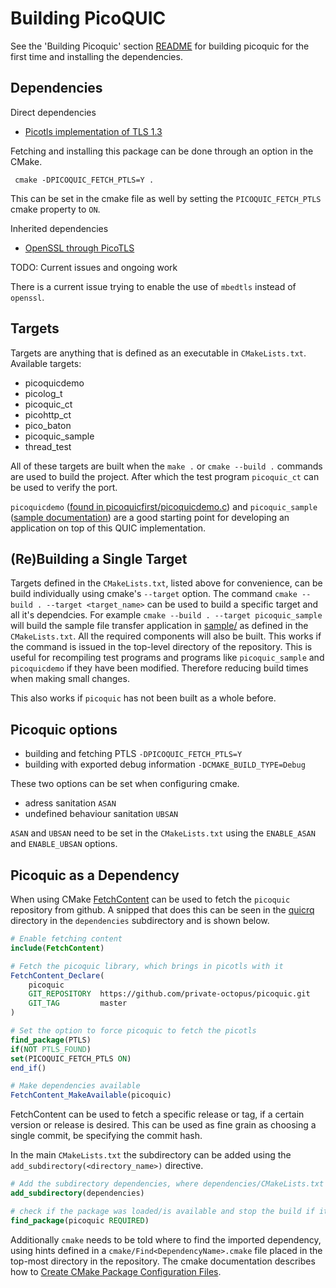 # Building PicoQUIC

See the 'Building Picoquic' section [README](../README.md) for building picoquic for the first time and installing the dependencies.

## Dependencies

Direct dependencies
- [Picotls implementation of TLS 1.3](https://github.com/h2o/picotls)

Fetching and installing this package can be done through an option in the CMake.

```shell
 cmake -DPICOQUIC_FETCH_PTLS=Y .
```

This can be set in the cmake file as well by setting the `PICOQUIC_FETCH_PTLS` cmake property to `ON`.

Inherited dependencies
- [OpenSSL through PicoTLS](https://github.com/openssl/openssl)

TODO: Current issues and ongoing work

There is a current issue trying to enable the use of `mbedtls` instead of `openssl`.

## Targets

Targets are anything that is defined as an executable in `CMakeLists.txt`.
Available targets:

- picoquicdemo
- picolog_t
- picoquic_ct
- picohttp_ct
- pico_baton
- picoquic_sample
- thread_test

All of these targets are built when the `make .` or `cmake --build .` commands are used to build the project. After which the test program `picoquic_ct` can be used to verify the port.

`picoquicdemo` ([found in picoquicfirst/picoquicdemo.c](../picoquicfirst/picoquicdemo.c)) and `picoquic_sample` ([sample documentation](../sample/README.md)) are a good starting point for developing an application on top of this QUIC implementation.


## (Re)Building a Single Target

Targets defined in the `CMakeLists.txt`, listed above for convenience, can be build individually using cmake's `--target` option. The command `cmake --build . --target <target_name>` can be used to build a specific target and all it's dependcies. For example `cmake --build . --target picoquic_sample` will build the sample file transfer application in [sample/](../sample/README.md) as defined in the `CMakeLists.txt`. All the required components will also be built. This works if the command is issued in the top-level directory of the repository. This is useful for recompiling test programs and programs like `picoquic_sample` and `picoquicdemo` if they have been modified. Therefore reducing build times when making small changes.

This also works if `picoquic` has not been built as a whole before.

## Picoquic options

- building and fetching PTLS `-DPICOQUIC_FETCH_PTLS=Y`
- building with exported debug information `-DCMAKE_BUILD_TYPE=Debug`

These two options can be set when configuring cmake.

- adress sanitation `ASAN`
- undefined behaviour sanitation `UBSAN`

`ASAN` and `UBSAN` need to be set in the `CMakeLists.txt` using the `ENABLE_ASAN` and `ENABLE_UBSAN` options.

## Picoquic as a Dependency

When using CMake [FetchContent](https://cmake.org/cmake/help/latest/module/FetchContent.html) can be used to fetch the `picoquic` repository from github.
A snipped that does this can be seen in the [quicrq](https://github.com/Quicr/quicrq) directory in the `dependencies` subdirectory and is shown below.

```cmake
# Enable fetching content
include(FetchContent)

# Fetch the picoquic library, which brings in picotls with it
FetchContent_Declare(
    picoquic
    GIT_REPOSITORY  https://github.com/private-octopus/picoquic.git
    GIT_TAG         master
)

# Set the option to force picoquic to fetch the picotls
find_package(PTLS)
if(NOT PTLS_FOUND)
set(PICOQUIC_FETCH_PTLS ON)
end_if()

# Make dependencies available
FetchContent_MakeAvailable(picoquic)
```

FetchContent can be used to fetch a specific release or tag, if a certain version or release is desired.
This can be used as fine grain as choosing a single commit, be specifying the commit hash.

In the main `CMakeLists.txt` the subdirectory can be added using the `add_subdirectory(<directory_name>)` directive.

```cmake
# Add the subdirectory dependencies, where dependencies/CMakeLists.txt looks as above
add_subdirectory(dependencies)

# check if the package was loaded/is available and stop the build if it was not
find_package(picoquic REQUIRED)
```

Additionally `cmake` needs to be told where to find the imported dependency, using hints defined in a `cmake/Find<DependencyName>.cmake` file placed in the top-most directory in the repository.
The cmake documentation describes how to [Create CMake Package Configuration Files](https://cmake.org/cmake/help/book/mastering-cmake/chapter/Finding%20Packages.html).

